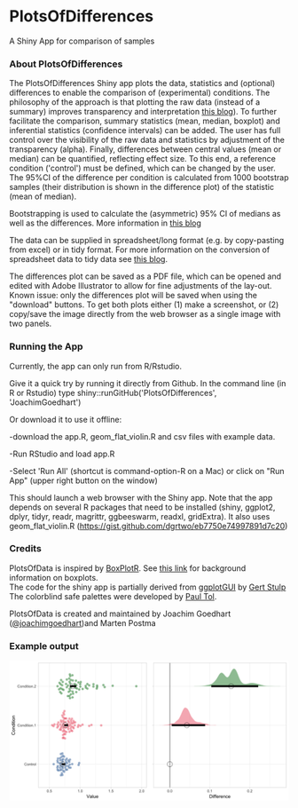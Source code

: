 # PlotsOfDifferences
A Shiny App for comparison of samples

### About PlotsOfDifferences

The PlotsOfDifferences Shiny app plots the data, statistics and (optional) differences to enable the comparison of (experimental) conditions. The philosophy of the approach is that plotting the raw data (instead of a summary) improves transparency and interpretation [this blog](http://thenode.biologists.com/leaving-bar-five-steps/)). To further facilitate the comparison, summary statistics (mean, median, boxplot) and inferential statistics (confidence intervals) can be added. The user has full control over the visibility of the raw data and statistics by adjustment of the transparency (alpha). Finally, differences between central values (mean or median) can be quantified, reflecting effect size. To this end, a reference condition ('control') must be defined, which can be changed by the user. The 95%CI of the difference per condition is calculated from 1000 bootstrap samples (their distribution is shown in the difference plot) of the statistic (mean of median).


Bootstrapping is used to calculate the (asymmetric) 95% CI of medians as well as the differences. More information in [this blog](http://thenode.biologists.com/a-better-bar/education/)

The data can be supplied in spreadsheet/long format (e.g. by copy-pasting from excel) or in tidy format. For more information on the conversion of spreadsheet data to tidy data see [this blog](http://thenode.biologists.com/converting-excellent-spreadsheets-tidy-data/education/).

The differences plot can be saved as a PDF file, which can be opened and edited with Adobe Illustrator to allow for fine adjustments of the lay-out.
Known issue: only the differences plot will be saved when using the "download" buttons. To get both plots either (1) make a screenshot, or (2) copy/save the image directly from the web browser as a single image with two panels.

### Running the App

Currently, the app can only run from R/Rstudio.

Give it a quick try by running it directly from Github. In the command line (in R or Rstudio) type
shiny::runGitHub('PlotsOfDifferences', 'JoachimGoedhart')

Or download it to use it offline:

-download the app.R, geom_flat_violin.R and csv files with example data.

-Run RStudio and load app.R

-Select 'Run All' (shortcut is command-option-R on a Mac) or click on "Run App" (upper right button on the window)

This should launch a web browser with the Shiny app.
Note that the app depends on several R packages that need to be installed (shiny, ggplot2, dplyr, tidyr, readr, magrittr, ggbeeswarm, readxl, gridExtra). It also uses geom_flat_violin.R (https://gist.github.com/dgrtwo/eb7750e74997891d7c20)


### Credits

PlotsOfData is inspired by [BoxPlotR](http://shiny.chemgrid.org/boxplotr/). See [this link](https://www.nature.com/articles/nmeth.2813) for background information on boxplots.  
The code for the shiny app is partially derived from [ggplotGUI](https://github.com/gertstulp/ggplotgui) by [Gert Stulp](https://www.gertstulp.com)  
The colorblind safe palettes were developed by [Paul Tol](https://personal.sron.nl/~pault/).

PlotsOfData is created and maintained by Joachim Goedhart ([@joachimgoedhart](https://twitter.com/joachimgoedhart))and Marten Postma

### Example output

![alt text](https://github.com/JoachimGoedhart/PlotsOfDifferences/blob/master/DifferencesPlot_example1.png "Output")


